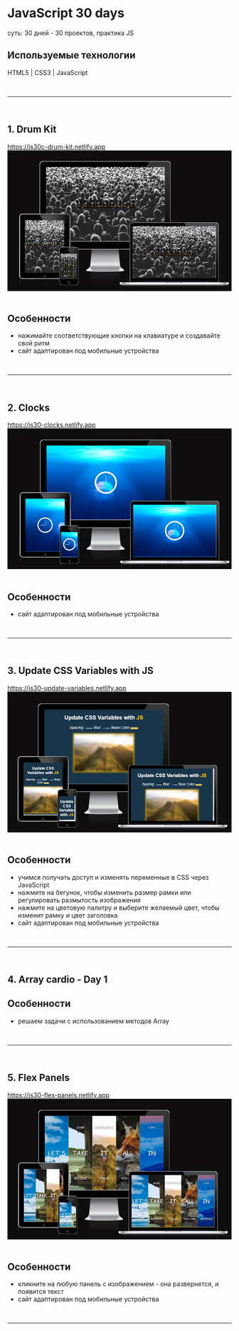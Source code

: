 <h1> JavaScript 30 days </h1>
<p> суть: 30 дней - 30 проектов, практика JS </p>
<h2> Используемые технологии </h2>
<p> HTML5 | CSS3 | JavaScript </p>

<br>
<hr>
<br>

<h2> 1. Drum Kit</h2>
<a href="https://js30c-drum-kit.netlify.app/"> https://js30c-drum-kit.netlify.app </a>

<div align="center">
  <img src="https://github.com/pstnv/js30-drum-kit/blob/main/src/pics/bg/cw_6.png?raw=true">
</div>
<br>

<h2>Особенности</h2>
<ul>
  <li> нажимайте соответствующие кнопки на клавиатуре и создавайте свой ритм </li>
  <li> сайт адаптирован под мобильные устройства </li>
</ul>

<br>
<hr>
<br>

<h2> 2. Clocks</h2>
<a href="https://js30-clocks.netlify.app/"> https://js30-clocks.netlify.app </a>

<div align="center">
  <img src="https://github.com/pstnv/js30-clocks/blob/main/src/cw_7.png?raw=true">
</div>
<br>

<h2>Особенности</h2>
<ul>
  <li> сайт адаптирован под мобильные устройства </li>
</ul>

<br>
<hr>
<br>

<h2> 3. Update CSS Variables with JS </h2>
<a href="https://js30-update-variables.netlify.app/"> https://js30-update-variables.netlify.app </a>

<div align="center">
  <img src="https://github.com/pstnv/js30-update-variables/blob/main/src/cw_8.png?raw=true">
</div>
<br>

<h2>Особенности</h2>
<ul>
  <li> учимся получать доступ и изменять переменные в CSS через JavaScript </li>
  <li> нажмите на бегунок, чтобы изменить размер рамки или регулировать размытость изображения </li>
  <li> нажмите на цветовую палитру и выберите желаемый цвет, чтобы изменит рамку и цвет заголовка </li>
  <li> сайт адаптирован под мобильные устройства </li>
</ul>

<br>
<hr>
<br>

<h2> 4. Array cardio - Day 1 </h2>

<h2>Особенности</h2>
<ul>
  <li> решаем задачи с использованием методов Array </li>
</ul>

<br>
<hr>
<br>
<h2> 5. Flex Panels </h2>
<a href="https://js30-flex-panels.netlify.app/"> https://js30-flex-panels.netlify.app </a>

<div align="center">
  <img src="https://github.com/pstnv/js30-flex-panels/blob/main/src/bg/cw_9.png?raw=true">
</div>
<br>

<h2>Особенности</h2>
<ul>
  <li> кликните на любую панель с изображением - она развернется, и появится текст </li>
  <li> сайт адаптирован под мобильные устройства </li>
</ul>

<br>
<hr>
<br>
